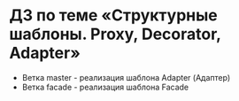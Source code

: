 # ДЗ по теме «Структурные шаблоны. Proxy, Decorator, Adapter»

* Ветка master - реализация шаблона Adapter (Адаптер)
* Ветка facade - реализация шаблона Facade
